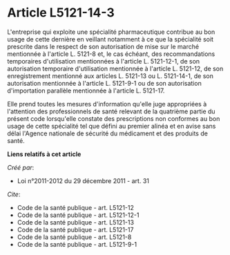 # Article L5121-14-3

L'entreprise qui exploite une spécialité pharmaceutique contribue au bon usage de cette dernière en veillant notamment à ce
que la spécialité soit prescrite dans le respect de son autorisation de mise sur le marché mentionnée à l'article L. 5121-8
et, le cas échéant, des recommandations temporaires d'utilisation mentionnées à l'article L. 5121-12-1, de son autorisation
temporaire d'utilisation mentionnée à l'article L. 5121-12, de son enregistrement mentionné aux articles L. 5121-13 ou L.
5121-14-1, de son autorisation mentionnée à l'article L. 5121-9-1 ou de son autorisation d'importation parallèle mentionnée à
l'article L. 5121-17. 

Elle prend toutes les mesures d'information qu'elle juge appropriées à l'attention des professionnels de santé relevant de la
quatrième partie du présent code lorsqu'elle constate des prescriptions non conformes au bon usage de cette spécialité tel
que défini au premier alinéa et en avise sans délai l'Agence nationale de sécurité du médicament et des produits de santé.

**Liens relatifs à cet article**

_Créé par_:

  - Loi n°2011-2012 du 29 décembre 2011 - art. 31

_Cite_:

  - Code de la santé publique - art. L5121-12
  - Code de la santé publique - art. L5121-12-1
  - Code de la santé publique - art. L5121-13
  - Code de la santé publique - art. L5121-17
  - Code de la santé publique - art. L5121-8
  - Code de la santé publique - art. L5121-9-1
